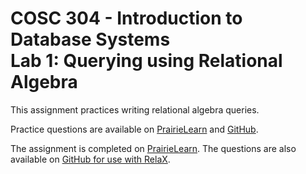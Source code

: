 # COSC 304 - Introduction to Database Systems<br>Lab 1: Querying using Relational Algebra

This assignment practices writing relational algebra queries.

Practice questions are available on [PrairieLearn]() and [GitHub](practice).

The assignment is completed on [PrairieLearn](). The questions are also available on [GitHub for use with RelaX](assign).
